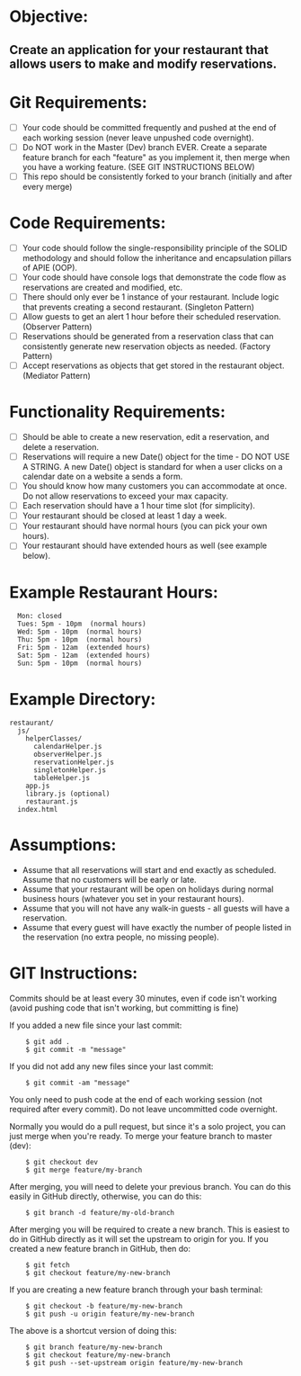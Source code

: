 # Objective:
  ## Create an application for your restaurant that allows users to make and modify reservations.
  
# Git Requirements:
  - [ ] Your code should be committed frequently and pushed at the end of each working session (never leave unpushed code overnight).
  - [ ] Do NOT work in the Master (Dev) branch EVER. Create a separate feature branch for each "feature" as you implement it, then merge when you have a working feature. (SEE GIT INSTRUCTIONS BELOW)
  - [ ] This repo should be consistently forked to your branch (initially and after every merge)

# Code Requirements:
  - [ ] Your code should follow the single-responsibility principle of the SOLID methodology and should follow the inheritance and encapsulation pillars of APIE (OOP).
  - [ ] Your code should have console logs that demonstrate the code flow as reservations are created and modified, etc.
  - [ ] There should only ever be 1 instance of your restaurant. Include logic that prevents creating a second restaurant. (Singleton Pattern)
  - [ ] Allow guests to get an alert 1 hour before their scheduled reservation. (Observer Pattern)
  - [ ] Reservations should be generated from a reservation class that can consistently generate new reservation objects as needed. (Factory Pattern)
  - [ ] Accept reservations as objects that get stored in the restaurant object. (Mediator Pattern)

# Functionality Requirements:
  - [ ] Should be able to create a new reservation, edit a reservation, and delete a reservation.
  - [ ] Reservations will require a new Date() object for the time - DO NOT USE A STRING. A new Date() object is standard for when a user clicks on a calendar date on a website a sends a form.
  - [ ] You should know how many customers you can accommodate at once. Do not allow reservations to exceed your max capacity.
  - [ ] Each reservation should have a 1 hour time slot (for simplicity).
  - [ ] Your restaurant should be closed at least 1 day a week.
  - [ ] Your restaurant should have normal hours (you can pick your own hours).
  - [ ] Your restaurant should have extended hours as well (see example below).

# Example Restaurant Hours:
```
  Mon: closed
  Tues: 5pm - 10pm  (normal hours)
  Wed: 5pm - 10pm  (normal hours)
  Thu: 5pm - 10pm  (normal hours)
  Fri: 5pm - 12am  (extended hours)
  Sat: 5pm - 12am  (extended hours)
  Sun: 5pm - 10pm  (normal hours)
```

# Example Directory:
```
restaurant/
  js/
    helperClasses/
      calendarHelper.js
      observerHelper.js
      reservationHelper.js
      singletonHelper.js
      tableHelper.js
    app.js
    library.js (optional)
    restaurant.js
  index.html
  ```

# Assumptions:
  - Assume that all reservations will start and end exactly as scheduled. Assume that no customers will be early or late.
  - Assume that your restaurant will be open on holidays during normal business hours (whatever you set in your restaurant hours).
  - Assume that you will not have any walk-in guests - all guests will have a reservation.
  - Assume that every guest will have exactly the number of people listed in the reservation (no extra people, no missing people).

# GIT Instructions:
  Commits should be at least every 30 minutes, even if code isn't working (avoid pushing code that isn't working, but committing is fine)
  
  If you added a new file since your last commit:
```
    $ git add .
    $ git commit -m "message"
```

  If you did not add any new files since your last commit:
```
    $ git commit -am "message"
```

  You only need to push code at the end of each working session (not required after every commit). Do not leave uncommitted code overnight.
  
  Normally you would do a pull request, but since it's a solo project, you can just merge when you're ready.
  To merge your feature branch to master (dev):
```
    $ git checkout dev
    $ git merge feature/my-branch
```

  After merging, you will need to delete your previous branch. You can do this easily in GitHub directly, otherwise, you can do this:
```
    $ git branch -d feature/my-old-branch
```

  After merging you will be required to create a new branch. This is easiest to do in GitHub directly as it will set the upstream to origin for you.
  If you created a new feature branch in GitHub, then do:
```
    $ git fetch
    $ git checkout feature/my-new-branch
```

  If you are creating a new feature branch through your bash terminal:
```
    $ git checkout -b feature/my-new-branch
    $ git push -u origin feature/my-new-branch
```

  The above is a shortcut version of doing this:
```
    $ git branch feature/my-new-branch
    $ git checkout feature/my-new-branch
    $ git push --set-upstream origin feature/my-new-branch
```
  
